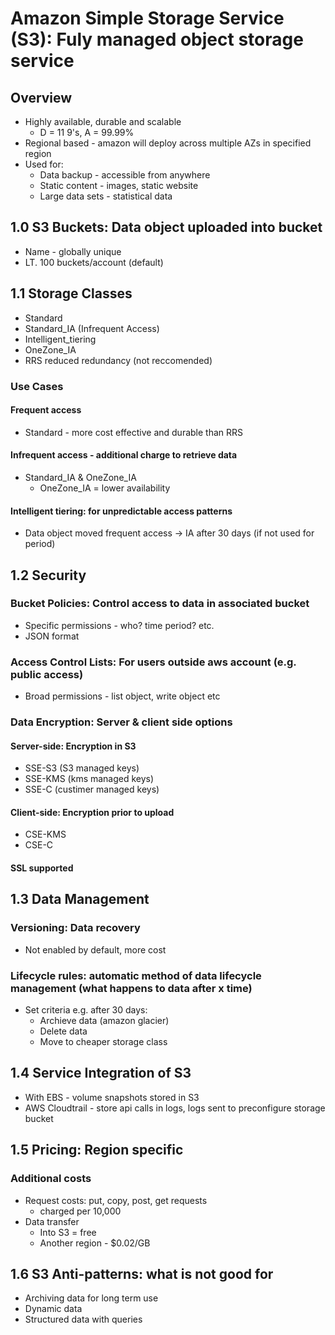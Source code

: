 # Amazon Simple Storage Service (S3): Fuly managed object storage service

## Overview
  * Highly available, durable and scalable
    * D = 11 9's, A = 99.99%
  * Regional based - amazon will deploy across multiple AZs in specified region
  * Used for:
    * Data backup - accessible from anywhere
    * Static content - images, static website
    * Large data sets - statistical data
  
## 1.0 S3 Buckets: Data object uploaded into bucket
  * Name - globally unique
  * LT. 100 buckets/account (default)
  
## 1.1 Storage Classes
  * Standard
  * Standard_IA (Infrequent Access)
  * Intelligent_tiering
  * OneZone_IA
  * RRS reduced redundancy (not reccomended)
### Use Cases
#### Frequent access
 * Standard - more cost effective and durable than RRS
#### Infrequent access - additional charge to retrieve data
  * Standard_IA & OneZone_IA
    * OneZone_IA = lower availability
#### Intelligent tiering: for unpredictable access patterns
  * Data object moved frequent access -> IA after 30 days (if not used for period)
    
## 1.2 Security
### Bucket Policies: Control access to data in associated bucket
  * Specific permissions - who? time period? etc.
  * JSON format
### Access Control Lists: For users outside aws account (e.g. public access)
  * Broad permissions - list object, write object etc
### Data Encryption: Server & client side options
#### Server-side: Encryption in S3 
  * SSE-S3 (S3 managed keys)
  * SSE-KMS (kms managed keys)
  * SSE-C (custimer managed keys)
#### Client-side: Encryption prior to upload
  * CSE-KMS
  * CSE-C
  #### SSL supported
  
## 1.3 Data Management
### Versioning: Data recovery
  * Not enabled by default, more cost
### Lifecycle rules: automatic method of data lifecycle management (what happens to data after x time)
  * Set criteria e.g. after 30 days:
    * Archieve data (amazon glacier)
    * Delete data
    * Move to cheaper storage class
    
## 1.4 Service Integration of S3
  * With EBS - volume snapshots stored in S3
  * AWS Cloudtrail - store api calls in logs, logs sent to preconfigure storage bucket
## 1.5 Pricing: Region specific
### Additional costs
  * Request costs: put, copy, post, get requests
    * charged per 10,000
  * Data transfer
    * Into S3 = free
    * Another region - $0.02/GB
## 1.6 S3 Anti-patterns: what is not good for
* Archiving data for long term use
* Dynamic data
* Structured data with queries
    
